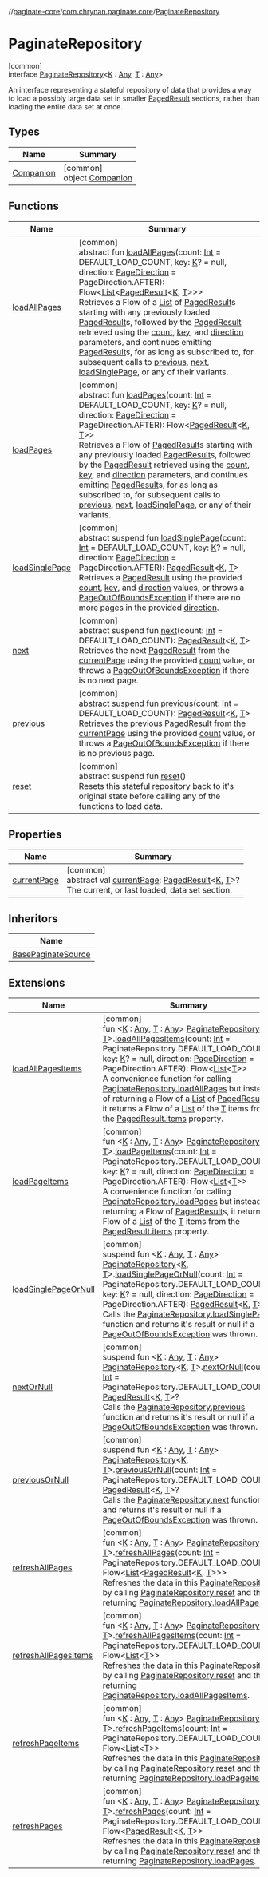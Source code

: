 //[paginate-core](../../../index.md)/[com.chrynan.paginate.core](../index.md)/[PaginateRepository](index.md)

# PaginateRepository

[common]\
interface [PaginateRepository](index.md)<[K](index.md) : [Any](https://kotlinlang.org/api/latest/jvm/stdlib/kotlin/-any/index.html), [T](index.md) : [Any](https://kotlinlang.org/api/latest/jvm/stdlib/kotlin/-any/index.html)>

An interface representing a stateful repository of data that provides a way to load a possibly large data set in smaller [PagedResult](../-paged-result/index.md) sections, rather than loading the entire data set at once.

## Types

| Name | Summary |
|---|---|
| [Companion](-companion/index.md) | [common]<br>object [Companion](-companion/index.md) |

## Functions

| Name | Summary |
|---|---|
| [loadAllPages](load-all-pages.md) | [common]<br>abstract fun [loadAllPages](load-all-pages.md)(count: [Int](https://kotlinlang.org/api/latest/jvm/stdlib/kotlin/-int/index.html) = DEFAULT_LOAD_COUNT, key: [K](index.md)? = null, direction: [PageDirection](../-page-direction/index.md) = PageDirection.AFTER): Flow<[List](https://kotlinlang.org/api/latest/jvm/stdlib/kotlin.collections/-list/index.html)<[PagedResult](../-paged-result/index.md)<[K](index.md), [T](index.md)>>><br>Retrieves a Flow of a [List](https://kotlinlang.org/api/latest/jvm/stdlib/kotlin.collections/-list/index.html) of [PagedResult](../-paged-result/index.md)s starting with any previously loaded [PagedResult](../-paged-result/index.md)s, followed by the [PagedResult](../-paged-result/index.md) retrieved using the [count](load-all-pages.md), [key](load-all-pages.md), and [direction](load-all-pages.md) parameters, and continues emitting [PagedResult](../-paged-result/index.md)s, for as long as subscribed to, for subsequent calls to [previous](previous.md), [next](next.md), [loadSinglePage](load-single-page.md), or any of their variants. |
| [loadPages](load-pages.md) | [common]<br>abstract fun [loadPages](load-pages.md)(count: [Int](https://kotlinlang.org/api/latest/jvm/stdlib/kotlin/-int/index.html) = DEFAULT_LOAD_COUNT, key: [K](index.md)? = null, direction: [PageDirection](../-page-direction/index.md) = PageDirection.AFTER): Flow<[PagedResult](../-paged-result/index.md)<[K](index.md), [T](index.md)>><br>Retrieves a Flow of [PagedResult](../-paged-result/index.md)s starting with any previously loaded [PagedResult](../-paged-result/index.md)s, followed by the [PagedResult](../-paged-result/index.md) retrieved using the [count](load-pages.md), [key](load-pages.md), and [direction](load-pages.md) parameters, and continues emitting [PagedResult](../-paged-result/index.md)s, for as long as subscribed to, for subsequent calls to [previous](previous.md), [next](next.md), [loadSinglePage](load-single-page.md), or any of their variants. |
| [loadSinglePage](load-single-page.md) | [common]<br>abstract suspend fun [loadSinglePage](load-single-page.md)(count: [Int](https://kotlinlang.org/api/latest/jvm/stdlib/kotlin/-int/index.html) = DEFAULT_LOAD_COUNT, key: [K](index.md)? = null, direction: [PageDirection](../-page-direction/index.md) = PageDirection.AFTER): [PagedResult](../-paged-result/index.md)<[K](index.md), [T](index.md)><br>Retrieves a [PagedResult](../-paged-result/index.md) using the provided [count](load-single-page.md), [key](load-single-page.md), and [direction](load-single-page.md) values, or throws a [PageOutOfBoundsException](../-page-out-of-bounds-exception/index.md) if there are no more pages in the provided [direction](load-single-page.md). |
| [next](next.md) | [common]<br>abstract suspend fun [next](next.md)(count: [Int](https://kotlinlang.org/api/latest/jvm/stdlib/kotlin/-int/index.html) = DEFAULT_LOAD_COUNT): [PagedResult](../-paged-result/index.md)<[K](index.md), [T](index.md)><br>Retrieves the next [PagedResult](../-paged-result/index.md) from the [currentPage](current-page.md) using the provided [count](next.md) value, or throws a [PageOutOfBoundsException](../-page-out-of-bounds-exception/index.md) if there is no next page. |
| [previous](previous.md) | [common]<br>abstract suspend fun [previous](previous.md)(count: [Int](https://kotlinlang.org/api/latest/jvm/stdlib/kotlin/-int/index.html) = DEFAULT_LOAD_COUNT): [PagedResult](../-paged-result/index.md)<[K](index.md), [T](index.md)><br>Retrieves the previous [PagedResult](../-paged-result/index.md) from the [currentPage](current-page.md) using the provided [count](previous.md) value, or throws a [PageOutOfBoundsException](../-page-out-of-bounds-exception/index.md) if there is no previous page. |
| [reset](reset.md) | [common]<br>abstract suspend fun [reset](reset.md)()<br>Resets this stateful repository back to it's original state before calling any of the functions to load data. |

## Properties

| Name | Summary |
|---|---|
| [currentPage](current-page.md) | [common]<br>abstract val [currentPage](current-page.md): [PagedResult](../-paged-result/index.md)<[K](index.md), [T](index.md)>?<br>The current, or last loaded, data set section. |

## Inheritors

| Name |
|---|
| [BasePaginateSource](../-base-paginate-source/index.md) |

## Extensions

| Name | Summary |
|---|---|
| [loadAllPagesItems](../load-all-pages-items.md) | [common]<br>fun <[K](../load-all-pages-items.md) : [Any](https://kotlinlang.org/api/latest/jvm/stdlib/kotlin/-any/index.html), [T](../load-all-pages-items.md) : [Any](https://kotlinlang.org/api/latest/jvm/stdlib/kotlin/-any/index.html)> [PaginateRepository](index.md)<[K](../load-all-pages-items.md), [T](../load-all-pages-items.md)>.[loadAllPagesItems](../load-all-pages-items.md)(count: [Int](https://kotlinlang.org/api/latest/jvm/stdlib/kotlin/-int/index.html) = PaginateRepository.DEFAULT_LOAD_COUNT, key: [K](../load-all-pages-items.md)? = null, direction: [PageDirection](../-page-direction/index.md) = PageDirection.AFTER): Flow<[List](https://kotlinlang.org/api/latest/jvm/stdlib/kotlin.collections/-list/index.html)<[T](../load-all-pages-items.md)>><br>A convenience function for calling [PaginateRepository.loadAllPages](load-all-pages.md) but instead of returning a Flow of a [List](https://kotlinlang.org/api/latest/jvm/stdlib/kotlin.collections/-list/index.html) of [PagedResult](../-paged-result/index.md)s, it returns a Flow of a [List](https://kotlinlang.org/api/latest/jvm/stdlib/kotlin.collections/-list/index.html) of the [T](../load-all-pages-items.md) items from the [PagedResult.items](../-paged-result/items.md) property. |
| [loadPageItems](../load-page-items.md) | [common]<br>fun <[K](../load-page-items.md) : [Any](https://kotlinlang.org/api/latest/jvm/stdlib/kotlin/-any/index.html), [T](../load-page-items.md) : [Any](https://kotlinlang.org/api/latest/jvm/stdlib/kotlin/-any/index.html)> [PaginateRepository](index.md)<[K](../load-page-items.md), [T](../load-page-items.md)>.[loadPageItems](../load-page-items.md)(count: [Int](https://kotlinlang.org/api/latest/jvm/stdlib/kotlin/-int/index.html) = PaginateRepository.DEFAULT_LOAD_COUNT, key: [K](../load-page-items.md)? = null, direction: [PageDirection](../-page-direction/index.md) = PageDirection.AFTER): Flow<[List](https://kotlinlang.org/api/latest/jvm/stdlib/kotlin.collections/-list/index.html)<[T](../load-page-items.md)>><br>A convenience function for calling [PaginateRepository.loadPages](load-pages.md) but instead of returning a Flow of [PagedResult](../-paged-result/index.md)s, it returns a Flow of a [List](https://kotlinlang.org/api/latest/jvm/stdlib/kotlin.collections/-list/index.html) of the [T](../load-page-items.md) items from the [PagedResult.items](../-paged-result/items.md) property. |
| [loadSinglePageOrNull](../load-single-page-or-null.md) | [common]<br>suspend fun <[K](../load-single-page-or-null.md) : [Any](https://kotlinlang.org/api/latest/jvm/stdlib/kotlin/-any/index.html), [T](../load-single-page-or-null.md) : [Any](https://kotlinlang.org/api/latest/jvm/stdlib/kotlin/-any/index.html)> [PaginateRepository](index.md)<[K](../load-single-page-or-null.md), [T](../load-single-page-or-null.md)>.[loadSinglePageOrNull](../load-single-page-or-null.md)(count: [Int](https://kotlinlang.org/api/latest/jvm/stdlib/kotlin/-int/index.html) = PaginateRepository.DEFAULT_LOAD_COUNT, key: [K](../load-single-page-or-null.md)? = null, direction: [PageDirection](../-page-direction/index.md) = PageDirection.AFTER): [PagedResult](../-paged-result/index.md)<[K](../load-single-page-or-null.md), [T](../load-single-page-or-null.md)>?<br>Calls the [PaginateRepository.loadSinglePage](load-single-page.md) function and returns it's result or null if a [PageOutOfBoundsException](../-page-out-of-bounds-exception/index.md) was thrown. |
| [nextOrNull](../next-or-null.md) | [common]<br>suspend fun <[K](../next-or-null.md) : [Any](https://kotlinlang.org/api/latest/jvm/stdlib/kotlin/-any/index.html), [T](../next-or-null.md) : [Any](https://kotlinlang.org/api/latest/jvm/stdlib/kotlin/-any/index.html)> [PaginateRepository](index.md)<[K](../next-or-null.md), [T](../next-or-null.md)>.[nextOrNull](../next-or-null.md)(count: [Int](https://kotlinlang.org/api/latest/jvm/stdlib/kotlin/-int/index.html) = PaginateRepository.DEFAULT_LOAD_COUNT): [PagedResult](../-paged-result/index.md)<[K](../next-or-null.md), [T](../next-or-null.md)>?<br>Calls the [PaginateRepository.previous](previous.md) function and returns it's result or null if a [PageOutOfBoundsException](../-page-out-of-bounds-exception/index.md) was thrown. |
| [previousOrNull](../previous-or-null.md) | [common]<br>suspend fun <[K](../previous-or-null.md) : [Any](https://kotlinlang.org/api/latest/jvm/stdlib/kotlin/-any/index.html), [T](../previous-or-null.md) : [Any](https://kotlinlang.org/api/latest/jvm/stdlib/kotlin/-any/index.html)> [PaginateRepository](index.md)<[K](../previous-or-null.md), [T](../previous-or-null.md)>.[previousOrNull](../previous-or-null.md)(count: [Int](https://kotlinlang.org/api/latest/jvm/stdlib/kotlin/-int/index.html) = PaginateRepository.DEFAULT_LOAD_COUNT): [PagedResult](../-paged-result/index.md)<[K](../previous-or-null.md), [T](../previous-or-null.md)>?<br>Calls the [PaginateRepository.next](next.md) function and returns it's result or null if a [PageOutOfBoundsException](../-page-out-of-bounds-exception/index.md) was thrown. |
| [refreshAllPages](../refresh-all-pages.md) | [common]<br>fun <[K](../refresh-all-pages.md) : [Any](https://kotlinlang.org/api/latest/jvm/stdlib/kotlin/-any/index.html), [T](../refresh-all-pages.md) : [Any](https://kotlinlang.org/api/latest/jvm/stdlib/kotlin/-any/index.html)> [PaginateRepository](index.md)<[K](../refresh-all-pages.md), [T](../refresh-all-pages.md)>.[refreshAllPages](../refresh-all-pages.md)(count: [Int](https://kotlinlang.org/api/latest/jvm/stdlib/kotlin/-int/index.html) = PaginateRepository.DEFAULT_LOAD_COUNT): Flow<[List](https://kotlinlang.org/api/latest/jvm/stdlib/kotlin.collections/-list/index.html)<[PagedResult](../-paged-result/index.md)<[K](../refresh-all-pages.md), [T](../refresh-all-pages.md)>>><br>Refreshes the data in this [PaginateRepository](index.md) by calling [PaginateRepository.reset](reset.md) and then returning [PaginateRepository.loadAllPages](load-all-pages.md). |
| [refreshAllPagesItems](../refresh-all-pages-items.md) | [common]<br>fun <[K](../refresh-all-pages-items.md) : [Any](https://kotlinlang.org/api/latest/jvm/stdlib/kotlin/-any/index.html), [T](../refresh-all-pages-items.md) : [Any](https://kotlinlang.org/api/latest/jvm/stdlib/kotlin/-any/index.html)> [PaginateRepository](index.md)<[K](../refresh-all-pages-items.md), [T](../refresh-all-pages-items.md)>.[refreshAllPagesItems](../refresh-all-pages-items.md)(count: [Int](https://kotlinlang.org/api/latest/jvm/stdlib/kotlin/-int/index.html) = PaginateRepository.DEFAULT_LOAD_COUNT): Flow<[List](https://kotlinlang.org/api/latest/jvm/stdlib/kotlin.collections/-list/index.html)<[T](../refresh-all-pages-items.md)>><br>Refreshes the data in this [PaginateRepository](index.md) by calling [PaginateRepository.reset](reset.md) and then returning [PaginateRepository.loadAllPagesItems](../load-all-pages-items.md). |
| [refreshPageItems](../refresh-page-items.md) | [common]<br>fun <[K](../refresh-page-items.md) : [Any](https://kotlinlang.org/api/latest/jvm/stdlib/kotlin/-any/index.html), [T](../refresh-page-items.md) : [Any](https://kotlinlang.org/api/latest/jvm/stdlib/kotlin/-any/index.html)> [PaginateRepository](index.md)<[K](../refresh-page-items.md), [T](../refresh-page-items.md)>.[refreshPageItems](../refresh-page-items.md)(count: [Int](https://kotlinlang.org/api/latest/jvm/stdlib/kotlin/-int/index.html) = PaginateRepository.DEFAULT_LOAD_COUNT): Flow<[List](https://kotlinlang.org/api/latest/jvm/stdlib/kotlin.collections/-list/index.html)<[T](../refresh-page-items.md)>><br>Refreshes the data in this [PaginateRepository](index.md) by calling [PaginateRepository.reset](reset.md) and then returning [PaginateRepository.loadPageItems](../load-page-items.md). |
| [refreshPages](../refresh-pages.md) | [common]<br>fun <[K](../refresh-pages.md) : [Any](https://kotlinlang.org/api/latest/jvm/stdlib/kotlin/-any/index.html), [T](../refresh-pages.md) : [Any](https://kotlinlang.org/api/latest/jvm/stdlib/kotlin/-any/index.html)> [PaginateRepository](index.md)<[K](../refresh-pages.md), [T](../refresh-pages.md)>.[refreshPages](../refresh-pages.md)(count: [Int](https://kotlinlang.org/api/latest/jvm/stdlib/kotlin/-int/index.html) = PaginateRepository.DEFAULT_LOAD_COUNT): Flow<[PagedResult](../-paged-result/index.md)<[K](../refresh-pages.md), [T](../refresh-pages.md)>><br>Refreshes the data in this [PaginateRepository](index.md) by calling [PaginateRepository.reset](reset.md) and then returning [PaginateRepository.loadPages](load-pages.md). |
